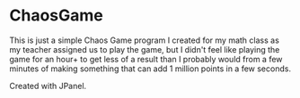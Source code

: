 # ChaosGame
This is just a simple Chaos Game program I created for my math class as my teacher assigned us to play the game, but I didn't feel like playing the game for an hour+ to get less of a result than I probably would from a few minutes of making something that can add 1 million points in a few seconds.  

Created with JPanel.
